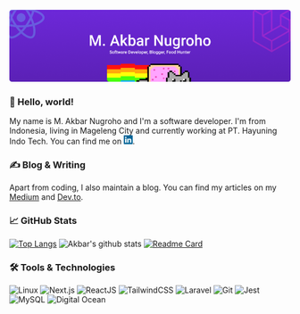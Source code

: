 ![cover](static/img/cover.png)

### 👋 Hello, world!

My name is M. Akbar Nugroho and I'm a software developer. I'm from Indonesia, living in Mageleng City and currently working at PT. Hayuning Indo Tech. You can find me on [<img src="static/img/linkedin.svg" alt="linkedin" width="16" height="16">](https://www.linkedin.com/in/thexdev/).

### ✍️ Blog & Writing

Apart from coding, I also maintain a blog. You can find my articles on my [Medium](https://medium.com/@thexdev) and [Dev.to](https://dev.to/thexdev).

### 📈 GitHub Stats

[![Top Langs](https://github-readme-stats.vercel.app/api/top-langs/?username=thexdev&hide=html,css&bg_color=90,6d28d9,5b21b6&title_color=ffffff&text_color=ffffff)](https://github.com/thexdev)
![Akbar's github stats](https://github-readme-stats.vercel.app/api?username=thexdev&show_icons=true&bg_color=90,6d28d9,5b21b6&title_color=ffffff&text_color=ffffff&icon_color=d02aca)
[![Readme Card](https://github-readme-stats.vercel.app/api/pin/?username=thexdev&repo=belanjaa&bg_color=90,6d28d9,5b21b6&title_color=ffffff&text_color=ffffff&icon_color=d02aca)](https://github.com/thexdev/belanjaa)

### 🛠️ Tools & Technologies

![Linux](https://img.shields.io/badge/OS-Linux-informational?style=for-the-badge&logo=Linux&logoColor=white&color=7c3aed) ![Next.js](https://img.shields.io/badge/Code-Next.js-informational?style=for-the-badge&logo=Next.js&logoColor=white&color=7c3aed) ![ReactJS](https://img.shields.io/badge/Code-ReactJS-informational?style=for-the-badge&logo=React&logoColor=white&color=7c3aed) ![TailwindCSS](https://img.shields.io/badge/Code-Tailwind%20CSS-informational?style=for-the-badge&logo=Tailwind%20CSS&logoColor=white&color=7c3aed) ![Laravel](https://img.shields.io/badge/Code-Laravel-informational?style=for-the-badge&logo=Laravel&logoColor=white&color=7c3aed) ![Git](https://img.shields.io/badge/Tools-Git-informational?style=for-the-badge&logo=Git&logoColor=white&color=7c3aed) ![Jest](https://img.shields.io/badge/Tools-Jest-informational?style=for-the-badge&logo=Jest&logoColor=white&color=7c3aed) ![MySQL](https://img.shields.io/badge/Tools-MySQL-informational?style=for-the-badge&logo=MySQL&logoColor=white&color=7c3aed) ![Digital Ocean](https://img.shields.io/badge/Cloud-Digital%20Ocean-informational?style=for-the-badge&logo=DigitalOcean&logoColor=white&color=7c3aed)

